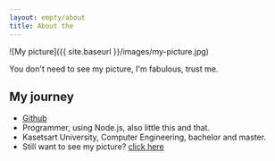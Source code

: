 ```yaml
---
layout: empty/about
title: About the
---
```


![My picture]({{ site.baseurl }}/images/my-picture.jpg)

You don't need to see my picture, I'm fabulous, trust me.


My journey
---------

- [Github][github]
- Programmer, using Node.js, also little this and that.
- Kasetsart University, Computer Engineering, bachelor and master.
- Still want to see my picture? [click here][joke]


[github]: //github.com/taneekpet
[joke]: //www.youtube.com/watch?v=dQw4w9WgXcQ